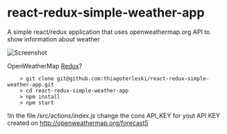 # react-redux-simple-weather-app
A simple react/redux application that uses openweathermap.org API to show information about weather

![Screenshot](https://cloud.githubusercontent.com/assets/2950918/15026658/d9d990b6-1215-11e6-8ef4-a92014b83113.png)


OpenWeatherMap [Redux](http://openweathermap.org/)?

```
	> git clone git@github.com:thiagoterleski/react-redux-simple-weather-app.git
	> cd react-redux-simple-weather-app
	> npm install
	> npm start
```

!In the file /src/actions/index.js change the cons API_KEY for yout API KEY created on http://openweathermap.org/forecast5
